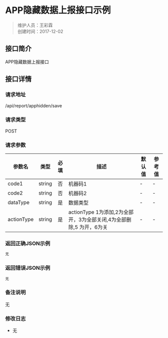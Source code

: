 # APP隐藏数据上报接口示例
>维护人员：王彩霖  
>创建时间：2017-12-02

## 接口简介
APP隐藏数据上报接口  

## 接口详情

### 请求地址
/api/report/apphidden/save

### 请求类型
POST

### 请求参数
| 参数名 | 类型 | 必填 | 描述 | 默认值 | 参考值 |
| --- | :---: | :---: | --- | --- | --- |
| code1 | string | 否 | 机器码1 | - | - |
| code2 | string | 否 | 机器码2 | - | - |
| dataType | string | 是 | 数据类型 | - | - |
| actionType | string | 是 | actionType 1为添加,2为全部开，3为全部关闭,4为全部删除,5 为开，6为关 | - | - |

### 返回正确JSON示例
```javascript
无
```
### 返回错误JSON示例
```javascript
无
```

### 备注说明
无

### 修改日志
- 无
